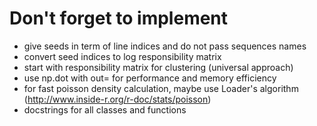 # Don't forget to implement

- give seeds in term of line indices and do not pass sequences names
- convert seed indices to log responsibility matrix
- start with responsibility matrix for clustering (universal approach)
- use np.dot with out= for performance and memory efficiency
- for fast poisson density calculation, maybe use Loader's algorithm (http://www.inside-r.org/r-doc/stats/poisson)
- docstrings for all classes and functions

